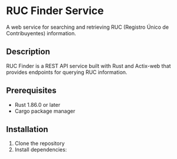 # RUC Finder Service

A web service for searching and retrieving RUC (Registro Único de Contribuyentes) information.

## Description

RUC Finder is a REST API service built with Rust and Actix-web that provides endpoints for querying RUC information.

## Prerequisites

- Rust 1.86.0 or later
- Cargo package manager

## Installation

1. Clone the repository
2. Install dependencies:
